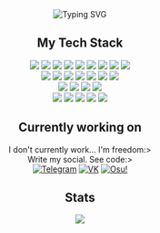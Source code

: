 <div align="center">
    <img src="https://readme-typing-svg.demolab.com?font=Inconsolata&weight=500&duration=2000&pause=1000&center=true&multiline=true&repeat=false&width=435&lines=Hello%2C+Hello;I'm+Sweetdogs,+a+tech+geek+and+clown)" alt="Typing SVG" />
    <div>
        <h2>My Tech Stack</h2>
        <div>
            <img src="https://img.shields.io/badge/-HTML5-%23E44D27?style=flat-square&logo=html5&logoColor=ffffff">
            <img src="https://img.shields.io/badge/-CSS3-%231572B6?style=flat-square&logo=css3">
            <img src="https://img.shields.io/badge/-JavaScript-%23F7DF1C?style=flat-square&logo=javascript&logoColor=000000&labelColor=%23F7DF1C&color=%23FFCE5A">
            <img src="https://img.shields.io/badge/-TypeScript-007ACC?style=flat-square&logo=typescript&logoColor=white">
            <img src="https://img.shields.io/badge/-Vue.js-%232c3e50?style=flat-square&logo=vuedotjs">
            <img src="https://img.shields.io/badge/-TailwindCSS-%231a202c?style=flat-square&logo=tailwind-css">
            <img src="https://img.shields.io/badge/-Vite-%23646CFF?style=flat-square&logo=vite&logoColor=ffffff">
            <img src="https://img.shields.io/badge/-Vitepress-%23646CFF?style=flat-square&logo=vitepress&logoColor=ffffff">
            <img src="https://img.shields.io/badge/-WindiCSS-%23000000?style=flat-square&logo=tailwind-css&&logoColor=48B0F1">
        </div>
        <div>
            <img src="https://img.shields.io/badge/-Git-%23E44D27?style=flat-square&logo=git&logoColor=ffffff">
            <img src="https://img.shields.io/badge/-nvim-%231572B6?style=flat-square&logo=neovim&logoColor=ffffff">
            <img src="https://img.shields.io/badge/-Netlify-%2300C7B7?style=flat-square&logo=netlify&logoColor=ffffff">
            <img src="https://img.shields.io/badge/-Vercel-%23ffffff?style=flat-square&logo=vercel&logoColor=000000">
            <img src="https://img.shields.io/badge/-Railway-%230B0D0E?style=flat-square&logo=railway">
            <img src="https://img.shields.io/badge/-Render-%2346E3B7?style=flat-square&logo=render&logoColor=ffffff">
            <img src="https://img.shields.io/badge/-GitLab-FCA121?style=flat-square&logo=gitlab">
        </div>
        <div>
            <img src="https://img.shields.io/badge/-Django-%23E44D27?style=flat-square&logo=django&logoColor=ffffff">
            <img src="https://img.shields.io/badge/-FastApi-%231572B6?style=flat-square&logo=fastapi&logoColor=ffffff">
            <img src="https://img.shields.io/badge/-Celery-%23ffffff?style=flat-square&logo=celery&logoColor=000000">
            <img src="https://img.shields.io/badge/-Docker-%230B0D0E?style=flat-square&logo=docker">
        </div>
        <div>
            <img src="https://img.shields.io/badge/-Python-%23E44D27?style=flat-square&logo=python&logoColor=ffffff">
            <img src="https://img.shields.io/badge/-Go-%231572B6?style=flat-square&logo=go&logoColor=ffffff">
            <img src="https://img.shields.io/badge/-Rust-%2300C7B7?style=flat-square&logo=rust&logoColor=ffffff">
            <img src="https://img.shields.io/badge/-PHP-%23ffffff?style=flat-square&logo=php&logoColor=000000">
            <img src="https://img.shields.io/badge/-Kotlin-%23646CFF?style=flat-square&logo=kotlin&logoColor=ffffff">
        </div>
    </div>
    <div>
        <h2>Currently working on</h2>
        <div>
        I don't currently work... I'm freedom:>
        </div>
        <div>Write my social. See code:></div>
        <div>
            <a href="https://t.me/h3try"><img src="https://img.shields.io/badge/TG-5DC8CD" alt="Telegram"></a>
            <a href="https://vk.com/sweetdogs"><img src="https://img.shields.io/badge/VK-0C5DA5" alt="VK"></a>
            <a href="https://osu.ppy.sh/users/33233712"><img src="https://img.shields.io/badge/Osu!-ff66ab" alt="Osu!"></a>
        </div>
    </div>
    <div>
        <h2>Stats</h2>
        <img src="https://github-readme-stats.vercel.app/api?username=pokedim13&show_icons=true&theme=dracula">
    </div>
</div>
